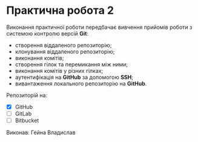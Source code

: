 # Практична робота 2
Виконання практичної роботи передбачає вивчення прийомів роботи з системою контролю версій **Git**:
* створення віддаленого репозиторію;
* клонування віддаленого репозиторію;
* виконання комітів;
* створення гілок та перемикання між ними;
* виконання комітів у різних гілках;
* аутентифікація на **GitHub** за допомогою **SSH**;
* вивантаження локального репозиторію на **GitHub**.

Репозиторій на:

- [x] GitHub
- [ ] GitLab
- [ ] Bitbucket

Виконав: Гейна Владислав